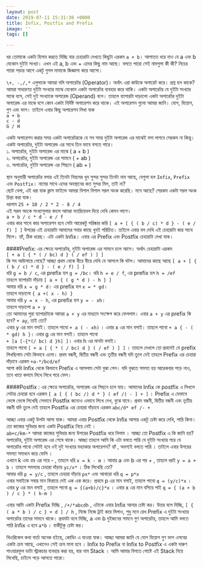 ```yaml
---
layout: post
date: 2019-07-11 15:31:38 +0000
title: Infix, Postfix and Prefix
image: ''
tags: []

---
```

ধর তোমাকে একটা হিসাব করতে দিচ্ছি যার চেহারাটা দেখতে কিছুটা এরকম `a + b`। আপাতত ধরে নাও যে a এবং b যেকোন দুইটা সংখ্যা। এখন এই a, b এবং + এদের কিছু নাম আছে। বলতে পারো সেই নামগুলা কী কী? নিচের প্যারা পড়ার আগে একটু গুগল মামাকে জিজ্ঞাসা করে আসো।

`\+, -,/,*` এগুলাকে আমরা বলি অপারেটর (Operator)। অর্থাৎ এরা কাউকে অপারেট করে। প্রশ্ন হল কাকে? আমরা সাধারণত দুইটা সংখ্যার মাঝে যেকোন একটা অপারেটর ব্যবহার করে থাকি। একটা অপারেটর যে দুইটা সংখ্যার মাঝে বসে, সেই দুই সংখ্যাকে অপারেন্ড (Operand) বলে। তাহলে ব্যাপারটা দাড়ালো একটা অপারেটর দুইটা অপারেন্ড এর মাঝে বসে কোন একটা নির্দিষ্ট অপারেশন করে থাকে। এই অপারেশন গুলো আমরা জানি। যোগ, বিয়োগ, গুণ এবং ভাগ। তাইলে এবার কিছু অপারেশন লিখা যাক  
`a + b`  
`c - d`  
`G / H`

একটা অপারেশন করার সময় একটা অপারেটরকে যে সব সময় দুইটা অপারেন্ড এর মাঝেই বসা লাগবে সেরকম না কিন্তু। একটা অপারেটর, দুইটা অপারেন্ড এর সাথে তিন ভাবে বসতে পারে।  
১. অপারেটর, দুইটা অপারেন্ড এর মাঝে ( a + b )  
২. অপারেটর, দুইটা অপারেন্ড এর সামনে ( + ab )  
৩. অপারেটর, দুইটা অপারেন্ড এর পিছনে ( ab + )

স্থান অনুযায়ী অপারেটর বসার এই তিনটা নিয়মের খুব সুন্দর সুন্দর তিনটা নাম আছে, যেগুলা হল `Infix`, `Prefix` এবং `Postfix`। নামের সাথে এদের অবস্থানের কত সুন্দর মিল, তাই না?  
ছোট বেলা, এই ধরা যাক ক্লাস ফাইভে আমরা বিশাল বিশাল সরল অংক করেছি। মনে আছে? সেরকম একটা সরল অংক চিন্তা করা যাক।  
ধরলাম `25 + 10 / 2 * 2 - 8 / 4`  
এই সরল অংকে সংখ্যাগুলার বদলে আমরা ভ্যারিয়েবল দিয়ে দেখি কেমন লাগে।  
`a + b / c * d - e / f`  
এবার কার সাথে কার অপারেশন হবে সেটা আরেকটু পরিষ্কার করি `[ a + [ { ( b / c) * d } - ( e / f) ] ]`
উপরের এই চেহারাটা আমাদের সবার কাছে খুবই পরিচিত। তাইলে এবার বল দেখি এই চেহারাটা কার সাথে মিলে। হ্যাঁ, ঠিক ধরেছ। এটা একটা Infix। এবার এর Prefix এবং Postfix চেহারাটা দেখা যাক।

####Prefix: এর ক্ষেত্রে অপারেটর, দুইটা অপারেন্ড এর সামনে চলে আসে। অর্থাৎ চেহারাটা এরকম  
`[ + a [ { * ( / bc) d } ( / ef ) ] ]`  
কি সব আউলায়ে গেছে? আচ্ছা প্রথম থেকে ধীরে ধীরে দেখি যে আসলে কি ঘটল। আমাদের কাছে আছে `[ a + [ { ( b / c) * d } - ( e / f) ] ]`  
ধরি `g = b / c`, এর prefix হল `g = /bc`। ধরি `h = e / f`, এর prefix হল `h = /ef`  
তাহলে ব্যাপারটা দাঁড়ায় `[ a + { ( g * d ) - h } ]`  
আবার ধরি `x = g * d`। এর prefix হল `x = * gd`।  
তাহলে দাড়ালো `{ a +( x - h) }`  
আবার ধরি `y = x - h`, এর prefix হল `y = - xh`।  
তাহলে দাড়ালো `a + y`  
তো আমাদের পুরা ব্যাপারটাকে আমরা `a + y` এর মাধ্যমে সংক্ষেপ করে ফেললাম। এবার `a + y` এর prefix কি হবে? `+ ay`, তাই তো?  
এবার y এর মান বসাই। তাহলে পাবো `+ a ( - xh)` । এবার x এর মান বসাই। তাহলে পাবো `+ a { - ( * gd) h }`। এবার g এর মান বসাই। তাহলে পাবো  
`+ [a [-{*(/ bc) d }h] ]`। এবার h এর মানটা বসাই।  
তাহলে পাবো `[ + a [ { * ( / bc) d } ( / ef ) ] ]` । তাহলে দেখলে তো প্রথমেই যে prefix লিখছিলাম সেটা কিভাবে এলো। প্রথম বন্ধনী, দ্বিতীয় বন্ধনী এবং তৃতীয় বন্ধনী যদি তুলে দেই তাহলে Prefix এর চেহারা দাঁড়াবে এরকম `+a-*/bcd/ef`  
আশা করি Infix থেকে কিভাবে Prefix এ আসলাম সেটা বুঝা গেল। যদি বুঝতে সমস্যা হয় আরেকবার পড়ে নাও, তবে খাতা কলমে লিখে লিখে পরে ফেল।

####Postfix : এর ক্ষেত্রে অপারেটর, অপারেন্ড এর পিছনে চলে যায়। আমাদের Infix কে postfix এ লিখলে সেটার চেহারা হবে এরকম `[ a [ { ( bc /) d * } ( ef /) - ] + ]` । Prefix এ যেভাবে ভেঙ্গে ভেঙ্গে লিখেছি সেভাবে Postfix জন্যেও এভাবে লিখে দেখ, বুঝে যাবে। প্রথম বন্ধনী, দ্বিতীয় বন্ধনী এবং তৃতীয় বন্ধনী যদি তুলে দেই তাহলে Postfix এর চেহারা দাঁড়াবে এরকম `abc/d* ef /- +`

আচ্ছা এবার একটু উলটা আসা যাক। আমরা এবার Postfix থেকে Infix আসার একটু চেষ্টা করে দেখি, পারি কিনা। তো কাজের সুবিধার জন্য একটা Postfix নিয়ে নেই ।  
`ab+c/km-*`
আমরা কাজের সুবিধার জন্য উপরের Postfix ধরে নিলাম । আচ্ছা তো Postfix এ কি জানি হয়? অপারেটর, দুইটা অপারেন্ড এর শেষে থাকে। আচ্ছা তাহলে আমি কি এটা বলতে পারি যে দুইটা সংখ্যার পরে যে অপারেটর পাবো সেটাই হবে ওই দুই সংখ্যার মধ্যাকার অপারেশন? হ্যাঁ , অবশ্যই বলতে পারি । তাইলে এবার উপরের সমস্যা সমাধান করে ফেলি ।  
এখানে k এবং m এর পরে - , তাহলে ধরি `x = k - m` । আবার a এবং b এর পর + , তাহলে ধরই `y = a + b` । তাহলে সমস্যার চেহারা দাঁড়ায় `yc/x*` । ঠিক লিখেছি তো?  
আবার ধরি `p = y/c` , তাহলে চেহারা দাঁড়ায় `px*` এবং আবারো ধরি `q = p*x`  
এবার সবাইকে সবার মান ফিরায়ে দেই এক এক করে। প্রথমে p এর মান বসাই, তাহলে পাবো `q = (y/c)*x` । এবার y এর মান বসাই , তাহলে পাবো `q = {(a+b)/c}*x` । এবার x এর মান বসিয়ে পাই   `q = { (a + b ) / c } * ( k-m )`

এবার আমি একটা Prefix দিচ্ছি , `/+/*abcdh` , এটাকে এবার Infix আনার চেষ্টা কর। উত্তর বলে দিচ্ছি, `[ { ( a * b ) / c } + d ] / h` , নিজে নিজে ট্রাই করে মিলাও, শুধু মনে রেখ Prefix এ দুইটা সংখ্যার অপারেটর তাদের সামনে থাকে। প্রথমটা বলে দিচ্ছি, a এবং b দুইজনের সামনে গুণ অপারেটর, তাহলে আমি বলতে পারি Infix এ হবে `a*b` । বাকীটুকু চেষ্টা কর।

থিওরিকেল কথা বার্তা অনেক হইছে, কোডিং এ যাওয়া যাক। আচ্ছা আমরা জানি যে যোগ বিয়োগ গুণ ভাগ এসবের একটা ক্রম আছে, এখানেও সেই ক্রম মানা হবে । Infix to Prefix বা Infix to Postfix এ একটা দারুণ পাওয়ারফুল ডাটা স্ট্রাকচার ব্যবহার করা হয়, যার নাম Stack । আমি আমার বিগতে পোষ্টে এই Stack নিয়ে লিখেছি, চাইলে পড়ে আসতে পারো।